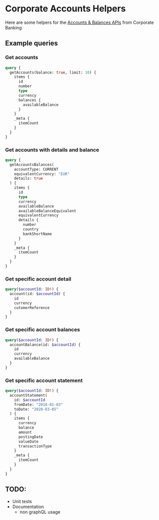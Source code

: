 # Corporate Accounts Helpers

Here are some helpers for the [Accounts & Balances APIs](https://developer.fusionfabric.cloud/api/corporate-accounteinfo-me-v1-831cb09d-cc10-4772-8ed5-8a6b72ec8e01/docs#operation/getAccountsForCustomerUser) from Corporate Banking

## Example queries

### Get accounts

```graphql
query {
  getAccounts(balance: true, limit: 10) {
    items {
      id
      number
      type
      currency
      balances {
        availableBalance
      }
    }
    _meta {
      itemCount
    }
  }
}
```

### Get accounts with details and balance

```graphql
query {
  getAccountsBalances(
    accountType: CURRENT
    equivalentCurrency: "EUR"
    details: true
  ) {
    items {
      id
      type
      currency
      availableBalance
      availableBalanceEquivalent
      equivalentCurrency
      details {
        number
        country
        bankShortName
      }
    }
    _meta {
      itemCount
    }
  }
}
```

### Get specific account detail

```graphql
query($accountId: ID!) {
  account(id: $accountId) {
    id
    currency
    cutomerReference
  }
}
```

### Get specific account balances

```graphql
query($accountId: ID!) {
  accountBalance(id: $accountId) {
    id
    currency
    availableBalance
  }
}
```

### Get specific account statement

```graphql
query($accountId: ID!) {
  accountStatement(
    id: $accountId
    fromDate: "2018-01-03"
    toDate: "2020-03-05"
  ) {
    items {
      currency
      balance
      amount
      postingDate
      valueDate
      transactionType
    }
    _meta {
      itemCount
    }
  }
}
```

## TODO:

- Unit tests
- Documentation
  - non graphQL usage
